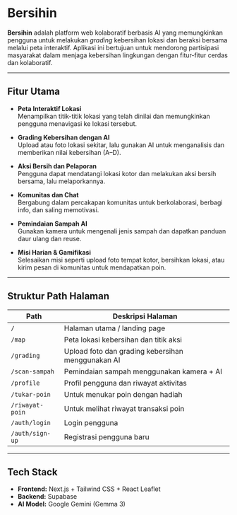 # Bersihin

**Bersihin** adalah platform web kolaboratif berbasis AI yang memungkinkan pengguna untuk melakukan *grading* kebersihan lokasi dan beraksi bersama melalui peta interaktif. Aplikasi ini bertujuan untuk mendorong partisipasi masyarakat dalam menjaga kebersihan lingkungan dengan fitur-fitur cerdas dan kolaboratif.

---

## Fitur Utama

- **Peta Interaktif Lokasi**  
  Menampilkan titik-titik lokasi yang telah dinilai dan memungkinkan pengguna menavigasi ke lokasi tersebut.

- **Grading Kebersihan dengan AI**  
  Upload atau foto lokasi sekitar, lalu gunakan AI untuk menganalisis dan memberikan nilai kebersihan (A–D).

- **Aksi Bersih dan Pelaporan**  
  Pengguna dapat mendatangi lokasi kotor dan melakukan aksi bersih bersama, lalu melaporkannya.

- **Komunitas dan Chat**  
  Bergabung dalam percakapan komunitas untuk berkolaborasi, berbagi info, dan saling memotivasi.

- **Pemindaian Sampah AI**  
  Gunakan kamera untuk mengenali jenis sampah dan dapatkan panduan daur ulang dan reuse.

- **Misi Harian & Gamifikasi**  
  Selesaikan misi seperti upload foto tempat kotor, bersihkan lokasi, atau kirim pesan di komunitas untuk mendapatkan poin.

---

## Struktur Path Halaman

| Path                         | Deskripsi Halaman                                      |
|-----------------------------|---------------------------------------------------------|
| `/`                         | Halaman utama / landing page                            |
| `/map`                      | Peta lokasi kebersihan dan titik aksi                   |
| `/grading`                  | Upload foto dan grading kebersihan menggunakan AI       |
| `/scan-sampah`              | Pemindaian sampah menggunakan kamera + AI               |
| `/profile`                  | Profil pengguna dan riwayat aktivitas                   |
| `/tukar-poin`               | Untuk menukar poin dengan hadiah                        |
| `/riwayat-poin`             | Untuk melihat riwayat transaksi poin                    |
| `/auth/login`               | Login pengguna                                          |
| `/auth/sign-up`             | Registrasi pengguna baru                                |

---

## Tech Stack

- **Frontend:** Next.js + Tailwind CSS + React Leaflet
- **Backend:** Supabase  
- **AI Model:** Google Gemini (Gemma 3)  
